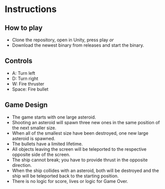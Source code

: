 # Instructions

## How to play

- Clone the repository, open in Unity, press play *or*
- Download the newest binary from releases and start the binary.

## Controls
- A: Turn left
- D: Turn right
- W: Fire thruster
- Space: Fire bullet

## Game Design
- The game starts with one large asteroid.
- Shooting an asteroid will spawn three new ones in the same position of the next smaller size.
- When all of the smallest size have been destroyed, one new large asteroid is spawned.
- The bullets have a limited lifetime.
- All objects leaving the screen will be teleported to the respective opposite side of the screen.
- The ship cannot break; you have to provide thrust in the opposite direction.
- When the ship collides with an asteroid, both will be destroyed and the ship will be teleported back to the starting position.
- There is no logic for score, lives or logic for Game Over.